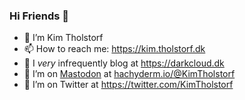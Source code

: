 ### Hi Friends 👋

- 🔭 I’m Kim Tholstorf
- 📫 How to reach me: https://kim.tholstorf.dk
- 🌱 I *very* infrequently blog at https://darkcloud.dk
- 🤔 I’m on <a rel="me" href="https://hachyderm.io/@KimTholstorf">Mastodon</a> at <a rel="me" href="https://hachyderm.io/@KimTholstorf">hachyderm.io/@KimTholstorf</a>
- 🤔 I’m on Twitter at https://twitter.com/KimTholstorf
